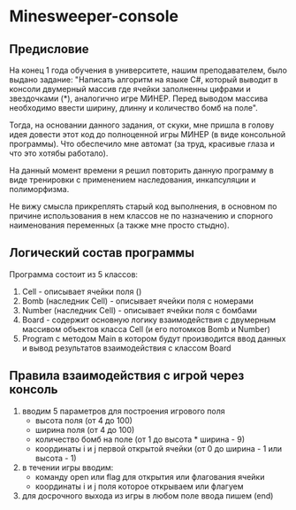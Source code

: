 # Minesweeper-console
## Предисловие
На конец 1 года обучения в университете, нашим преподавателем, было выдано задание: "Написать алгоритм на языке C#, который выводит в консоли двумерный массив где ячейки заполненны цифрами и звездочками (*), аналогично игре МИНЕР. Перед выводом массива необходимо ввести ширину, длинну и количество бомб на поле".  
  
Тогда, на основании данного задания, от скуки, мне пришла в голову идея довести этот код до полноценной игры МИНЕР (в виде консольной программы). Что обеспечило мне автомат (за труд, красивые глаза и что это хотябы работало).  
  
На данный момент времени я решил повторить данную программу в виде тренировки с применением наследования, инкапсуляции и полиморфизма.  
  
Не вижу смысла прикреплять старый код выполнения, в основном по причине использования в нем классов не по назначению и спорного наименования переменных (а также мне просто стыдно).

## Логический состав программы
Программа состоит из 5 классов:
1) Cell - описывает ячейки поля ()
2) Bomb (наследник Cell) - описывает ячейки поля с номерами
3) Number (наследник Cell) - описывает ячейки поля с бомбами
4) Board - содержит основную логику взаимодействия с двумерным массивом объектов класса Cell (и его потомков Bomb и Number) 
5) Program с методом Main в котором будут производится ввод данных и вывод результатов взаимодействия с классом Board

## Правила взаимодействия с игрой через консоль
1) вводим 5 параметров для построения игрового поля
    - высота поля (от 4 до 100)
    - ширина поля (от 4 до 100)
    - количество бомб на поле (от 1 до высота * ширина - 9)
    - координаты i и j первой открытой ячейки (от 0 до ширина - 1 или высота - 1)
2) в течении игры вводим:
    - команду open или flag для открытия или флагования ячейки
    - координаты i и j поля которое открываем или флагуем
3) для досрочного выхода из игры в любом поле ввода пишем (end)
